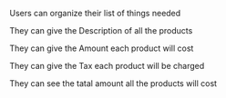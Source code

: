 Users can organize their list of things needed

They can give the Description of all the products

They can give the Amount each product will cost

They can give the Tax each product will be charged

They can see the tatal amount all the products will cost
